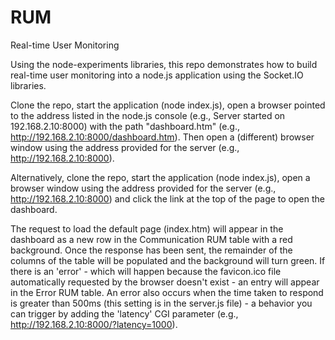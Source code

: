 # RUM
Real-time User Monitoring

Using the node-experiments libraries, this repo demonstrates how to build real-time user monitoring into
a node.js application using the Socket.IO libraries.

Clone the repo, start the application (node index.js), open a browser pointed to the address listed
in the node.js console (e.g., Server started on 192.168.2.10:8000) with the path "dashboard.htm" (e.g.,
http://192.168.2.10:8000/dashboard.htm). Then open a (different) browser window using the address
provided for the server (e.g., http://192.168.2.10:8000).

Alternatively, clone the repo, start the application (node index.js), open a browser window using the
address provided for the server (e.g., http://192.168.2.10:8000) and click the link at the top of the 
page to open the dashboard.

The request to load the default page (index.htm) will appear in the dashboard as a new row in the 
Communication RUM table with a red background. Once the response has been sent, the remainder of the
columns of the table will be populated and the background will turn green. If there is an 'error' - 
which will happen because the favicon.ico file automatically requested by the browser doesn't exist -
an entry will appear in the Error RUM table. An error also occurs when the time taken to respond
is greater than 500ms (this setting is in the server.js file) - a behavior you can trigger by adding the
'latency' CGI parameter (e.g., http://192.168.2.10:8000/?latency=1000).


